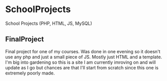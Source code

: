 # SchoolProjects
School Projects (PHP, HTML, JS, MySQL)


FinalProject
--------------
Final project for one of my courses. Was done in one evening so it doesn't use any php and just a small piece of JS. Mostly
just HTML and a template. I'm big into gardening so this is a site I am currently imroving on and will update as I go but chances
are that I'll start from scratch since this one is extremely poorly made.
